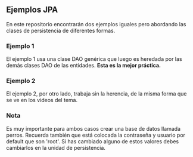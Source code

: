 ## Ejemplos  JPA

En este repositorio encontrarán dos ejemplos iguales pero abordando las clases de persistencia de diferentes formas.

### Ejemplo 1

El ejemplo 1 usa una clase DAO genérica que luego es heredada por las demás clases DAO de las entidades. **Esta es la mejor práctica.**

### Ejemplo 2

El ejemplo 2, por otro lado, trabaja sin la herencia, de la misma forma que se ve en los videos del tema.

### Nota

Es muy importante para ambos casos crear una base de datos llamada perros. Recuerda también que está colocada la contraseña y usuario por default que son 'root'. 
Si has cambiado alguno de estos valores debes cambiarlos en la unidad de persistencia.
